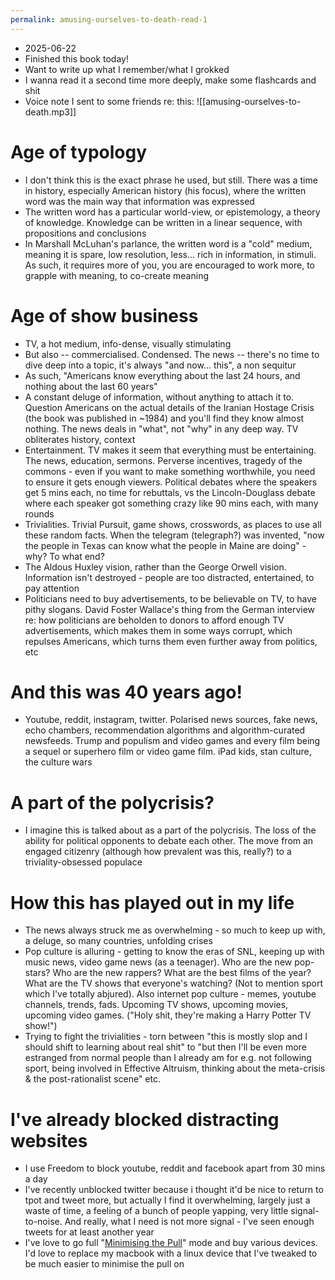 ```yaml
---
permalink: amusing-ourselves-to-death-read-1
---
```


- 2025-06-22
- Finished this book today!
- Want to write up what I remember/what I grokked
- I wanna read it a second time more deeply, make some flashcards and shit
- Voice note I sent to some friends re: this: 
![[amusing-ourselves-to-death.mp3]]
# Age of typology
- I don't think this is the exact phrase he used, but still. There was a time in history, especially American history (his focus), where the written word was the main way that information was expressed
- The written word has a particular world-view, or epistemology, a theory of knowledge. Knowledge can be written in a linear sequence, with propositions and conclusions
- In Marshall McLuhan's parlance, the written word is a "cold" medium, meaning it is spare, low resolution, less... rich in information, in stimuli. As such, it requires more of you, you are encouraged to work more, to grapple with meaning, to co-create meaning
# Age of show business
- TV, a hot medium, info-dense, visually stimulating
- But also -- commercialised. Condensed. The news -- there's no time to dive deep into a topic, it's always "and now... this", a non sequitur
- As such, "Americans know everything about the last 24 hours, and nothing about the last 60 years"
- A constant deluge of information, without anything to attach it to. Question Americans on the actual details of the Iranian Hostage Crisis (the book was published in ~1984) and you'll find they know almost nothing. The news deals in "what", not "why" in any deep way. TV obliterates history, context
- Entertainment. TV makes it seem that everything must be entertaining. The news, education, sermons. Perverse incentives, tragedy of the commons - even if you want to make something worthwhile, you need to ensure it gets enough viewers. Political debates where the speakers get 5 mins each, no time for rebuttals, vs the Lincoln-Douglass debate where each speaker got something crazy like 90 mins each, with many rounds
- Trivialities. Trivial Pursuit, game shows, crosswords, as places to use all these random facts. When the telegram (telegraph?) was invented, "now the people in Texas can know what the people in Maine are doing" - why? To what end? 
- The Aldous Huxley vision, rather than the George Orwell vision. Information isn't destroyed - people are too distracted, entertained, to pay attention
- Politicians need to buy advertisements, to be believable on TV, to have pithy slogans. David Foster Wallace's thing from the German interview re: how politicians are beholden to donors to afford enough TV advertisements, which makes them in some ways corrupt, which repulses Americans, which turns them even further away from politics, etc
# And this was 40 years ago! 
- Youtube, reddit, instagram, twitter. Polarised news sources, fake news, echo chambers, recommendation algorithms and algorithm-curated newsfeeds. Trump and populism and video games and every film being a sequel or superhero film or video game film. iPad kids, stan culture, the culture wars
# A part of the polycrisis?
- I imagine this is talked about as a part of the polycrisis. The loss of the ability for political opponents to debate each other. The move from an engaged citizenry (although how prevalent was this, really?) to a triviality-obsessed populace
# How this has played out in my life
- The news always struck me as overwhelming - so much to keep up with, a deluge, so many countries, unfolding crises
- Pop culture is alluring - getting to know the eras of SNL, keeping up with music news, video game news (as a teenager). Who are the new pop-stars? Who are the new rappers? What are the best films of the year? What are the TV shows that everyone's watching? (Not to mention sport which I've totally abjured). Also internet pop culture - memes, youtube channels, trends, fads. Upcoming TV shows, upcoming movies, upcoming video games. ("Holy shit, they're making a Harry Potter TV show!")
- Trying to fight the trivialities - torn between "this is mostly slop and I should shift to learning about real shit" to "but then I'll be even more estranged from normal people than I already am for e.g. not following sport, being involved in Effective Altruism, thinking about the meta-crisis & the post-rationalist scene" etc.
# I've already blocked distracting websites
- I use Freedom to block youtube, reddit and facebook apart from 30 mins a day
- I've recently unblocked twitter because i thought it'd be nice to return to tpot and tweet more, but actually I find it overwhelming, largely just a waste of time, a feeling of a bunch of people yapping, very little signal-to-noise. And really, what I need is not more signal - I've seen enough tweets for at least another year
- I've love to go full "[Minimising the Pull](https://lessfoolish.substack.com/p/the-tools-for-the-pull)" mode and buy various devices. I'd love to replace my macbook with a linux device that I've tweaked to be much easier to minimise the pull on